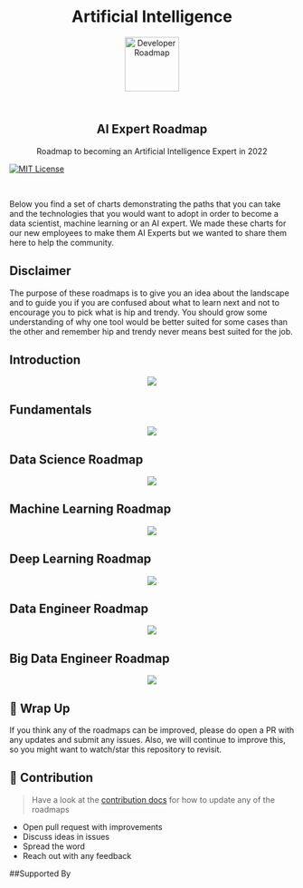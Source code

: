 <div align = "center">
<h1> Artificial Intelligence</h1>
</div>

<p align="center">
    <img src="https://uploads-ssl.webflow.com/58e6a2b25c28230d367487ad/5c32232ecb585fcc5c4645e1_icon_machine-learning.svg" alt="Developer Roadmap" width="96" height="96">
  </a>
  <h2 align="center"><br>AI Expert Roadmap</h2>
  <p align="center">Roadmap to becoming an Artificial Intelligence Expert in 2022</p>
  <p align="center">
      
<a href="https://opensource.org/licenses/MIT/" target="_blank"><img alt="MIT License" src="https://img.shields.io/badge/License-MIT-blue.svg" style="display: inherit;"/></a>
  </p>
  <br>
</p>

Below you find a set of charts demonstrating the paths that you can take and the technologies that you would want to adopt in order to become a data scientist, machine learning or an AI expert. We made these charts for our new employees to make them AI Experts but we wanted to share them here to help the community.

## Disclaimer

The purpose of these roadmaps is to give you an idea about the landscape and to guide you if you are confused about what to learn next and not to encourage you to pick what is hip and trendy. You should grow some understanding of why one tool would be better suited for some cases than the other and remember hip and trendy never means best suited for the job.

## Introduction

<p align="center">
      <img src="./images/intro.svg"/>
  </a>
</p>

## Fundamentals

<p align="center">
      <img src="./images/fundamentals.svg"/>
  </a>
</p>

## Data Science Roadmap

<p align="center">
      <img src="./images/datascience.svg"/>
  </a>
</p>

## Machine Learning Roadmap

<p align="center">
      <img src="./images/machine_learning.svg"/>
  </a>
</p>

## Deep Learning Roadmap

<p align="center">
      <img src="./images/deep_learning.svg"/>
  </a>
</p>

## Data Engineer Roadmap

<p align="center">
      <img src="./images/data_engineer.svg"/>
  </a>
</p>

## Big Data Engineer Roadmap

<p align="center">
      <img src="./images/big_data_engineer.svg"/>
  </a>
</p>

## 🚦 Wrap Up

If you think any of the roadmaps can be improved, please do open a PR with any updates and submit any issues. Also, we will continue to improve this, so you might want to watch/star this repository to revisit.

## 🙌 Contribution

> Have a look at the [contribution docs](./contributing.md) for how to update any of the roadmaps

* Open pull request with improvements
* Discuss ideas in issues
* Spread the word
* Reach out with any feedback

##Supported By

<a href="https://www.linkedin.com/in/visheshrawal"> </a>
